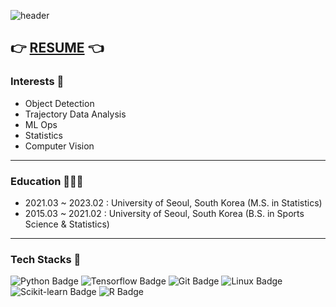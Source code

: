 ![header](https://capsule-render.vercel.app/api?type=wave&color=auto&height=300&section=header&text=capsule%20render&fontSize=90)

## 👉 [RESUME](https://wonhyung64.github.io/) 👈

### Interests 📖
-   Object Detection 
-   Trajectory Data Analysis
-   ML Ops
-   Statistics
-   Computer Vision


----
### Education 👨🏻‍🎓
-   2021.03 ~ 2023.02 : University of Seoul, South Korea (M.S. in Statistics)
-   2015.03 ~ 2021.02 : University of Seoul, South Korea (B.S. in Sports Science & Statistics)

----
### Tech Stacks 🔧
![Python Badge](https://img.shields.io/badge/-Python-3776AB?style=flat-square&logo=Python&logoColor=white) ![Tensorflow Badge](https://img.shields.io/badge/Tensorflow-FF6F00?style=flat-square&logo=Tensorflow&logoColor=white) ![Git Badge](http://img.shields.io/badge/-Git-F05032?style=flat-square&logo=git&logoColor=white) ![Linux Badge](http://img.shields.io/badge/-Linux-FCC624?style=flat-square&logo=Linux&logoColor=black) ![Scikit-learn Badge](http://img.shields.io/badge/-Scikit_Learn-F7931E?style=flat-square&logo=scikit-learn&logoColor=white) ![R Badge](http://img.shields.io/badge/-R-276DC3?style=flat-square&logo=R&logoColor=white)
